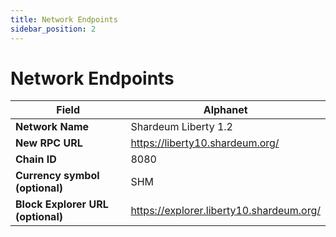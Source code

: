 ```yaml
---
title: Network Endpoints
sidebar_position: 2
---
```


# Network Endpoints

| **Field**                         	| **Alphanet**               	
|-----------------------------------	|----------------------------
| **Network Name**                  	| Shardeum Liberty 1.2      	
| **New RPC URL**                   	| https://liberty10.shardeum.org/                     
| **Chain ID**                      	| 8080                        	
| **Currency symbol (optional)**    	| SHM                       	
| **Block Explorer URL (optional)** 	| https://explorer.liberty10.shardeum.org/
